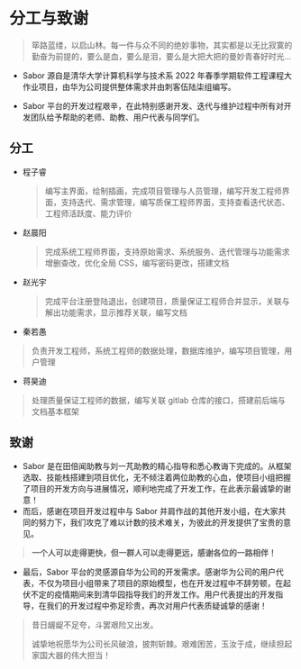 # 分工与致谢

> 筚路蓝缕，以启山林。每一件与众不同的绝妙事物，其实都是以无比寂寞的勤奋为前提的，要么是血，要么是泪，要么是大把大把的曼妙青春好时光…

- Sabor 源自是清华大学计算机科学与技术系 2022 年春季学期软件工程课程大作业项目，由华为公司提供整体需求并由刺客伍陆柒组编写。

- Sabor 平台的开发过程艰辛，在此特别感谢开发、迭代与维护过程中所有对开发团队给予帮助的老师、助教、用户代表与同学们。

## 分工

- 程子睿

  >  编写主界面，绘制插画，完成项目管理与人员管理，编写开发工程师界面，支持迭代、需求管理，编写质保工程师界面，支持查看迭代状态、工程师活跃度、能力评价

- 赵晨阳

  > 完成系统工程师界面，支持原始需求、系统服务、迭代管理与功能需求增删查改，优化全局 CSS，编写密码更改，搭建文档

- 赵光宇

  > 完成平台注册登陆退出，创建项目，质量保证工程师合并显示，关联与解出功能需求，显示推荐关联，编写文档

- 秦若愚

> 负责开发工程师，系统工程师的数据处理，数据库维护，编写项目管理，用户管理

- 蒋昊迪

> 处理质量保证工程师的数据，编写关联 gitlab 仓库的接口，搭建前后端与文档基本框架

## 致谢

- Sabor 是在田倍闻助教与刘一芃助教的精心指导和悉心教诲下完成的。从框架选取、技能栈搭建到项目优化，无不倾注着两位助教的心血，使项目小组把握了项目的开发方向与进展情况，顺利地完成了开发工作，在此表示最诚挚的谢意！
- 而后，感谢在项目开发过程中与 Sabor 并肩作战的其他开发小组，在大家共同的努力下，我们攻克了难以计数的技术难关，为彼此的开发提供了宝贵的意见。

>**一个人可以走得更快，但一群人可以走得更远，感谢各位的一路相伴！**

- 最后，Sabor 平台的灵感源自华为公司的开发需求。感谢华为公司的用户代表，不仅为项目小组带来了项目的原始模型，也在开发过程中不辞劳顿，在起伏不定的疫情期间来到清华园指导我们的开发工作。用户代表提出的开发指导，在我们的开发过程中弥足珍贵，再次对用户代表质疑诚挚的感谢！

>  昔日龌龊不足夸，斗罢艰险又出发。
>
>  诚挚地祝愿华为公司长风破浪，披荆斩棘。艰难困苦，玉汝于成，继续担起家国大器的伟大担当！

